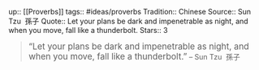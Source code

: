 up:: [[Proverbs]]
tags:: #ideas/proverbs
Tradition:: Chinese
Source:: Sun Tzu  孫子
Quote:: Let your plans be dark and impenetrable as night, and when you move, fall like a thunderbolt.
Stars:: 3

><big>“Let your plans be dark and impenetrable as night, and when you move, fall like a thunderbolt.”</big>
>  – Sun Tzu  孫子